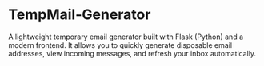 # TempMail-Generator
A lightweight temporary email generator built with Flask (Python) and a modern frontend. It allows you to quickly generate disposable email addresses, view incoming messages, and refresh your inbox automatically.
